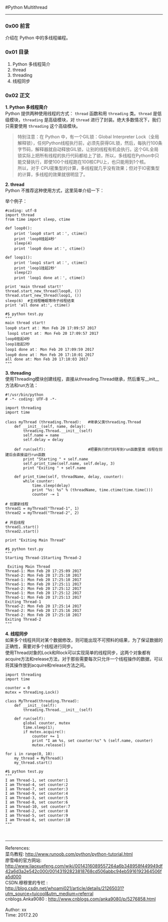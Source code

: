 #Python Multithread  

------------------------------  

### 0x00 前言  
介绍在 Python 中的多线程编程。  

### 0x01 目录  

1. Python 多线程简介  
2. thread   
3. threading  
4. 线程同步  


### 0x02 正文  
__1. Python 多线程简介__   
Python 提供两种使用线程的方式： `thread` 函数和用 `threading` 类。`thread` 是低级模块，`threading` 是高级模块，对 `thread` 进行了封装。绝大多数情况下，我们只需要使用 `threading` 这个高级模块。  

>特别注意：在 Python 中，有一个GIL锁：Global Interpreter Lock（全局解释锁），任何Python线程执行前，必须先获得GIL锁，然后，每执行100条字节码，解释器就自动释放GIL锁，让别的线程有机会执行。这个GIL全局锁实际上把所有线程的执行代码都给上了锁，所以，多线程在Python中只能交替执行，即使100个线程跑在100核CPU上，也只能用到1个核。  
所以，对于 CPU密集型的计算，多线程就几乎没有效果；但对于IO密集型的计算，多线程的效果就很明显了。


__2. thread__   
Python 不推荐这种使用方式，这里简单介绍一下：  

举个例子：  

	#coding: utf-8
	import thread
	from time import sleep, ctime

	def loop0():
	    print 'loop0 start at：', ctime()
	    print 'loop0挂起4秒'
	    sleep(4)
	    print 'loop0 done at：', ctime()

	def loop1():
	    print 'loop1 start at：', ctime()
	    print 'loop1挂起2秒'
	    sleep(2)
	    print 'loop1 done at：', ctime()

	print 'main thread start!'
	thread.start_new_thread(loop0, ())
	thread.start_new_thread(loop1, ())
	sleep(6)  #主线程睡眠等待子线程结束
	print 'all done at:', ctime()
	
	#$ python test.py 
	"""
	main thread start!
	loop0 start at： Mon Feb 20 17:09:57 2017
	 loop1 start at： Mon Feb 20 17:09:57 2017
	loop0挂起4秒
	loop1挂起2秒
	loop1 done at： Mon Feb 20 17:09:59 2017
	loop0 done at： Mon Feb 20 17:10:01 2017
	all done at: Mon Feb 20 17:10:03 2017
	"""
	
	

__3. threading__  
使用Threading模块创建线程，直接从threading.Thread继承，然后重写__init__方法和run方法：  

	#!/usr/bin/python
	# -*- coding: UTF-8 -*-

	import threading
	import time

	class myThread (threading.Thread):   #继承父类threading.Thread
	    def __init__(self, name, delay):
	        threading.Thread.__init__(self)
	        self.name = name
	        self.delay = delay 

	    def run(self):                   #把要执行的代码写到run函数里面 线程在创建后会直接运行run函数 
	        print "Starting " + self.name
	        self.print_time(self.name, self.delay, 3)
	        print "Exiting " + self.name

	    def print_time(self, threadName, delay, counter):
	        while counter:
	            time.sleep(delay)
	            print "%s: %s" % (threadName, time.ctime(time.time()))
	            counter -= 1

	# 创建新线程
	thread1 = myThread("Thread-1", 1)
	thread2 = myThread("Thread-2", 2)

	# 开启线程
	thread1.start()
	thread2.start()

	print "Exiting Main Thread"
	
	#$ python test.py 
	"""
	Starting Thread-1Starting Thread-2

	 Exiting Main Thread
	Thread-1: Mon Feb 20 17:25:09 2017
	Thread-2: Mon Feb 20 17:25:10 2017
	Thread-1: Mon Feb 20 17:25:10 2017
	Thread-1: Mon Feb 20 17:25:11 2017
	Thread-2: Mon Feb 20 17:25:12 2017
	Thread-1: Mon Feb 20 17:25:12 2017
	Thread-1: Mon Feb 20 17:25:13 2017
	Exiting Thread-1
	Thread-2: Mon Feb 20 17:25:14 2017
	Thread-2: Mon Feb 20 17:25:16 2017
	Thread-2: Mon Feb 20 17:25:18 2017
	Exiting Thread-2
	"""



__4. 线程同步__  
如果多个线程共同对某个数据修改，则可能出现不可预料的结果，为了保证数据的正确性，需要对多个线程进行同步。  
使用Thread对象的Lock和Rlock可以实现简单的线程同步，这两个对象都有acquire方法和release方法，对于那些需要每次只允许一个线程操作的数据，可以将其操作放到acquire和release方法之间。  

	import threading
	import time
 
	counter = 0
	mutex = threading.Lock()
  
	class MyThread(threading.Thread):
	    def __init__(self):
	        threading.Thread.__init__(self)
               
	    def run(self):
	        global counter, mutex
	        time.sleep(1);
	        if mutex.acquire():
	            counter += 1
	            print "I am %s, set counter:%s" % (self.name, counter)
	            mutex.release()

	for i in range(0, 10):
	    my_thread = MyThread()
	    my_thread.start()
	    
	#$ python test.py
	""" 
	I am Thread-1, set counter:1
	I am Thread-4, set counter:2
	I am Thread-7, set counter:3
	I am Thread-9, set counter:4
	I am Thread-3, set counter:5
	I am Thread-8, set counter:6
	I am Thread-10, set counter:7
	I am Thread-2, set counter:8
	I am Thread-5, set counter:9
	I am Thread-6, set counter:10
	"""




</br>

----------------------------
References:  
菜鸟教程:  <http://www.runoob.com/python/python-tutorial.html>  
廖雪峰的官方网站:  <http://www.liaoxuefeng.com/wiki/0014316089557264a6b348958f449949df42a6d3a2e542c000/00143192823818768cd506abbc94eb5916192364506fa5d000>  
CSDN.穆穆里的专栏 :  <http://blog.csdn.net/whoami021/article/details/21265031?utm_source=tuicool&utm_medium=referral>  
cnblogs.Anka9080 :  <http://www.cnblogs.com/anka9080/p/5276858.html>   
</br>
Author: xx  
Time: 2017.2.20